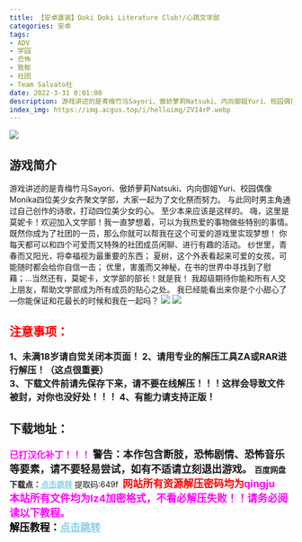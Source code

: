```yaml
---
title: 【安卓直装】Doki Doki Literature Club!/心跳文学部
categories: 安卓
tags:
- ADV
- 学园
- 恐怖
- 致郁
- 社团
- Team Salvato社
date: 2022-3-31 0:01:00
description: 游戏讲述的是青梅竹马Sayori、傲娇萝莉Natsuki、内向御姐Yuri、校园偶像Monika四位美少女齐聚文学部，大家一起为了文化祭而努力。 与此同时男主角通过自己创作的诗歌，打动四位美少女的心。
index_img: https://img.acgus.top/i/helloimg/ZV14rP.webp
---
```

![](https://img.acgus.top/i/helloimg/ZV14rP.webp)
## **游戏简介**
游戏讲述的是青梅竹马Sayori、傲娇萝莉Natsuki、内向御姐Yuri、校园偶像Monika四位美少女齐聚文学部，大家一起为了文化祭而努力。
 与此同时男主角通过自己创作的诗歌，打动四位美少女的心。
至少本来应该是这样的。
嗨，这里是莫妮卡！欢迎加入文学部！我一直梦想着，可以为我热爱的事物做些特别的事情。既然你成为了社团的一员，那么你就可以帮我在这个可爱的游戏里实现梦想！
你每天都可以和四个可爱而又特殊的社团成员闲聊、进行有趣的活动。
纱世里，青春而又阳光，将幸福视为最重要的东西；
夏树，这个外表看起来可爱的女孩，可能随时都会给你自信一击；
优里，害羞而又神秘，在书的世界中寻找到了慰藉；…当然还有，莫妮卡，文学部的部长！就是我！
我超级期待你能和所有人交上朋友，帮助文学部成为所有成员的贴心之处。
我已经能看出来你是个小甜心了—你能保证和花最长的时候和我在一起吗？
![](https://img.acgus.top/i/helloimg/ZV1tOM.webp)
![](https://img.acgus.top/i/helloimg/ZV1L16.webp)






## <font color=#FF0000 >注意事项：</font>
<font size=3><b>1、未满18岁请自觉关闭本页面！
2、请用专业的解压工具ZA或RAR进行解压！（这点很重要）           
3、下载文件前请先保存下来，请不要在线解压！！！这样会导致文件被封，对你也没好处！！！
4、有能力请支持正版！</b></font>

## 下载地址：
<font color=#FF00FF size=3>**已打汉化补丁！！！**</font>
<font size=4>**警告：本作包含断肢，恐怖剧情、恐怖音乐等要素，请不要轻易尝试，如有不适请立刻退出游戏。**</font> 
<b>百度网盘下载点：</b><a href="https://pan.baidu.com/s/1410Pdfzlmj7PDuv6ztXiMQ?pwd=649f" style="color: #87CEEB;"><b>点击跳转</b></a> 提取码:649f
<a style="padding: 0" href="https://post.qingju.org/AD/"><img style="max-width:100%" src="https://img.acgus.top/i/2024/07/478f689b8021d8d499ab43d21acf137a.gif" alt=""></a>
<b><font color=#FF0000 size=4>网站所有资源解压密码均为</b></font><b><font color=#FF00FF size=4>qingju</font><font color=#FF0000 ></font></b><br><b><font color=#FF00FF size=4>本站所有文件均为lz4加密格式，不看必解压失败！！请务必阅读以下教程。</b></font><br><b><font color=#000 size=4>解压教程：</b><a href="https://post.qingju.org/tutorial/000/" style="color: #87CEEB;"><b>点击跳转</b></a>
